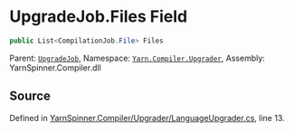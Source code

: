 # UpgradeJob.Files Field


```csharp
public List<CompilationJob.File> Files
```



<div class="class-metadata">

Parent: [`UpgradeJob`](/api/csharp/yarn.compiler.upgrader/upgradejob.md), Namespace: [`Yarn.Compiler.Upgrader`](/api/csharp/yarn.compiler.upgrader/README.md), Assembly: YarnSpinner.Compiler.dll
</div>

## Source
Defined in [YarnSpinner.Compiler/Upgrader/LanguageUpgrader.cs](https://github.com/YarnSpinnerTool/YarnSpinner//blob/develop/YarnSpinner.Compiler/Upgrader/LanguageUpgrader.cs#L13), line 13.
